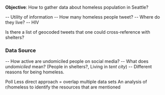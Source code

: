 **Objective**: How to gather data about homeless population in Seattle?

-- Utility of information
-- How many homeless people tweet?
-- Where do they live?
-- HIV

Is there a list of geocoded tweets that one could cross-reference with shelters?

### Data Source
 -- How active are undomiciled people on social media?
 -- What does _undomiciled_ mean? (People in shelters?, Living in _tent city_)
 -- Different reasons for being homeless. 

 Poll
 Less direct approach = overlap multiple data sets
 An analysis of r/homeless to identify the resources that are mentioned
 
